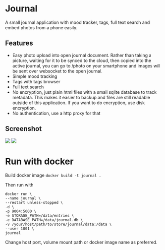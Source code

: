 # Journal
A small journal application with mood tracker, tags, full text search and embed photos from a phone easily.

## Features

- Easy photo upload into open journal document. Rather than taking a picture, waiting for it to be synced to the cloud, then copied into the active journal, you can go to /photo on your smartphone and images will be sent over websocket to the open journal.
- Simple mood tracking
- Tags with tags browser
- Full text search
- No encryption, just plain html files with a small sqlite database to track metadata. This makes it easier to backup and files are still readable outside of this application. If you want to do encryption, use disk encryption.
- No authentication, use a http proxy for that

## Screenshot
![](https://i.imgur.com/AXqdzWK.png)
![](https://i.imgur.com/orZx8My.png)


# Run with docker

Build docker image
`docker build -t journal .`

Then run with
```
docker run \
--name journal \
--restart unless-stopped \
-d \
-p 9004:5000 \
-e STORAGE_PATH=/data/entries \
-e DATABASE_PATH=/data/journal.db \
-v /your/host/path/to/store/journal/data:/data \
--user 1001 \
journal
```
Change host port, volume mount path or docker image name as preferred.
